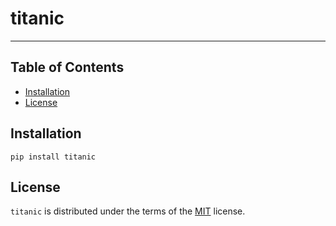 # titanic

-----

## Table of Contents

- [Installation](#installation)
- [License](#license)

## Installation

```console
pip install titanic
```

## License

`titanic` is distributed under the terms of the [MIT](https://spdx.org/licenses/MIT.html) license.
